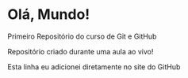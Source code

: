 # Olá, Mundo!

Primeiro Repositório do curso de Git e GitHub

Repositório criado durante uma aula ao vivo!

Esta linha eu adicionei diretamente no site do GitHub
